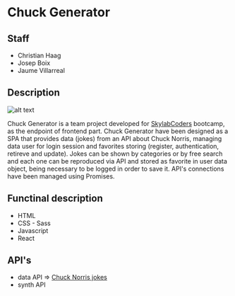 # Chuck Generator

## Staff

* Christian Haag
* Josep Boix
* Jaume Villarreal

## Description
![alt text](http://cdn.marketplaceimages.windowsphone.com/v8/images/95755042-08d3-4648-9ab2-77322b65340d?imageType=ws_icon_medium)

Chuck Generator is a team project developed for [SkylabCoders](https://www.skylabcoders.com) bootcamp, as the endpoint of frontend part. Chuck Generator have been designed as a SPA that provides data (jokes) from an API about Chuck Norris, managing data user for login session and favorites storing (register, authentication, retireve and update).
Jokes can be shown by categories or by free search and each one can be reproduced via API and stored as favorite in user data object, being necessary to be logged in order to save it. API's connections have been managed using Promises.

## Functinal description
* HTML
* CSS - Sass
* Javascript
* React

## API's
* data API => [Chuck Norris jokes](https://skylabcoders.herokuapp.com/api)
* synth API

